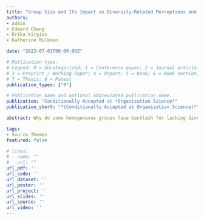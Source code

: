 ```yaml
---
title: "Group Size and Its Impact on Diversity-Related Perceptions and Hiring Decisions in Homogeneous Groups"
authors:
- admin
- Edward Chang
- Erika Kirgios
- Katherine Milkman

date: "2023-07-01T00:00:00Z"

# Publication type.
# Legend: 0 = Uncategorized; 1 = Conference paper; 2 = Journal article;
# 3 = Preprint / Working Paper; 4 = Report; 5 = Book; 6 = Book section;
# 7 = Thesis; 8 = Patent
publication_types: ["0"]

# Publication name and optional abbreviated publication name.
publication: "Conditionally Accepted at *Organization Science*"
publication_short: "*(Conditionally Accepted at Organization Science)*"

abstract: Why do some homogeneous groups face backlash for lacking diversity, while others escape censure? We propose and show that a homogenous group’s size changes the way it is perceived and whether decision makers pursue greater diversity in its ranks. We theorize that people make different inferences about larger groups than smaller ones—with downstream consequences for diversity management—due to Bayesian reasoning. Because each member of a group represents the outcome of a hiring decision, larger homogeneous groups signal a diversity problem more strongly than smaller homogeneous groups. We test our theory across three pre-registered experiments (N=4,283), showing that decision-makers are more likely to diversify larger homogeneous groups than smaller ones, and that larger homogeneous groups are viewed as (i) more likely to have resulted from an unfair selection process; (ii) less diverse; (iii) more likely to face diversity-related impression management concerns; and (iv) less open to the influence of newly added underrepresented group members. Further, (i)-(iii) mediate the relationship between homogeneous group size and decisions to diversify a group. We extend our findings to the field with a study of S&P 1500 corporate boards, showing that larger homogeneous boards are more likely to add women or racial minorities as new directors. Larger all-male boards and all-White boards are also significantly rarer than expected, suggesting that decision-makers work especially hard to diversify larger homogeneous groups. Our findings highlight how group size shapes diversity-related perceptions and decisions and shed light on mechanisms that kickstart diversification efforts in homogeneous groups. <br><br> (Please email me at aneeshr@umd.edu to request a copy of this paper)

tags:
- Source Themes
featured: false

# links:
# - name: ""
#   url: ""
url_pdf: ''
url_code: ''
url_dataset: ''
url_poster: ''
url_project: ''
url_slides: ''
url_source: ''
url_video: ''
---
```

